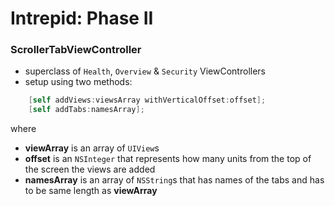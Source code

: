 # Intrepid: Phase II

### ScrollerTabViewController
- superclass of `Health`, `Overview` & `Security` ViewControllers
- setup using two methods:
```objective-c
    [self addViews:viewsArray withVerticalOffset:offset];
    [self addTabs:namesArray];
```
where 
- **viewArray** is an array of `UIView`s
- **offset** is an `NSInteger` that represents how many units from the top of the screen the views are added
- **namesArray** is an array of `NSString`s that has names of the tabs and has to be same length as **viewArray**
